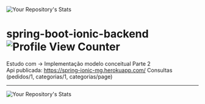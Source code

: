 ![Your Repository's Stats](https://github-readme-stats.vercel.app/api?username=MiguelProgrammer&show_icons=true)
# spring-boot-ionic-backend ![Profile View Counter](https://komarev.com/ghpvc/?username=MiguelProgrammer)
Estudo com -> Implementação modelo conceitual Parte 2<br>
Api publicada: https://spring-ionic-mg.herokuapp.com/ Consultas (pedidos/1, categorias/1, categorias/page)<hr>

![Your Repository's Stats](https://github-readme-stats.vercel.app/api/top-langs/?username=MiguelProgrammer&theme=blue-green)<br>
